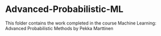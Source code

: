 # Advanced-Probabilistic-ML
This folder contains the work completed in the course Machine Learning: Advanced Probabilistic Methods by Pekka Marttinen
